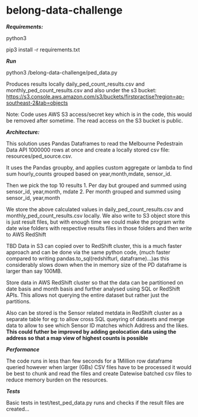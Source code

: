 # belong-data-challenge

***Requirements:***

  python3

  pip3 install -r requirements.txt

***Run***
  
  python3 <path>/belong-data-challenge/ped_data.py
  
  Produces results locally daily_ped_count_results.csv and monthly_ped_count_results.csv and also under the s3 bucket: 
    https://s3.console.aws.amazon.com/s3/buckets/firstpractise?region=ap-southeast-2&tab=objects

  Note: Code uses AWS S3 access/secret key which is in the code, this would be removed after sometime. The read access on the S3 bucket is public.
  
  
***Architecture:*** 

  This solution uses Pandas Dataframes to read  the Melbourne Pedestrain Data API 1000000 rows at once and create a locally stored csv file: resources/ped_source.csv.

  It uses the Pandas groupby, and applies custom aggregate or lambda to find sum hourly_counts grouped based on year,month,mdate, sensor_id. 

  Then we pick the top 10 results 
    1. Per day but grouped and summed using sensor_id, year,month, mdate
    2. Per month grouped and summed using sensor_id, year,month

  We store the above calculated values in daily_ped_count_results.csv and monthly_ped_count_results.csv locally. We also write to S3 object store this is just result files, but with enough time we could make the program write date wise folders with respective results files in those folders and then write to AWS RedShift
  
  
  TBD
 Data in S3 can copied over to RedShift cluster, this is a much faster approach and can be done via the same python code, (much faster compared to writing pandas.to_sql(redshifturl, dataframe)...)as this considerably slows down when the in memory size of the PD dataframe is larger than say 100MB.
 
 Store data in AWS RedShift cluster so that the data can be partitioned on date basis and month basis and further analysed using SQL or RedShift APIs. This allows not querying the entire dataset but rather just the partitions.
  
Also can be stored is the Sensor related metdata in RedShift cluster as a separate table for eg: to allow cross SQL queyring of datasets and merge data to allow to see which Sensor ID matches which Address and the likes. 
  **This could futher be improved by adding geolocation data using the address so that a map view of highest counts is possible**

***Performance***
  
 The code runs in less than few seconds for a 1Million row dataframe queried however when larger (GBs) CSV files have to be processed it would be best to chunk and read the files and create Datewise batched csv files to reduce memory burden on the resources. 

***Tests***

Basic tests in test/test_ped_data.py runs and checks if the result files are created...




